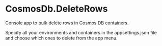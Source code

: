 # CosmosDb.DeleteRows

Console app to bulk delete rows in Cosmos DB containers.

Specify all your environments and containers in the appsettings.json file and choose which ones to delete from the app menu.